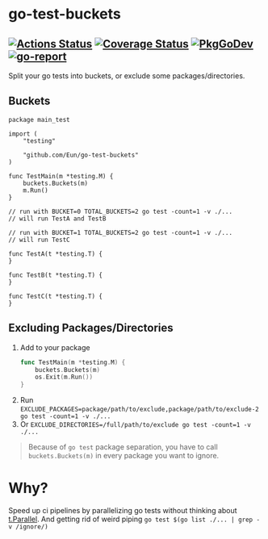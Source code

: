 # go-test-buckets
[![Actions Status](https://github.com/Eun/go-test-buckets/workflows/push/badge.svg)](https://github.com/Eun/go-test-buckets/actions)
[![Coverage Status](https://coveralls.io/repos/github/Eun/go-test-buckets/badge.svg?branch=master)](https://coveralls.io/github/Eun/go-test-buckets?branch=master)
[![PkgGoDev](https://img.shields.io/badge/pkg.go.dev-reference-blue)](https://pkg.go.dev/github.com/Eun/go-test-buckets)
[![go-report](https://goreportcard.com/badge/github.com/Eun/go-test-buckets)](https://goreportcard.com/report/github.com/Eun/go-test-buckets)
---
Split your go tests into buckets, or exclude some packages/directories.

## Buckets
```golang
package main_test

import (
	"testing"

	"github.com/Eun/go-test-buckets"
)

func TestMain(m *testing.M) {
	buckets.Buckets(m)
	m.Run()
}

// run with BUCKET=0 TOTAL_BUCKETS=2 go test -count=1 -v ./...
// will run TestA and TestB

// run with BUCKET=1 TOTAL_BUCKETS=2 go test -count=1 -v ./...
// will run TestC

func TestA(t *testing.T) {
}

func TestB(t *testing.T) {
}

func TestC(t *testing.T) {
}
```

## Excluding Packages/Directories
1. Add to your package
   ```go
   func TestMain(m *testing.M) {
       buckets.Buckets(m)
       os.Exit(m.Run())
   }
   ```
2. Run `EXCLUDE_PACKAGES=package/path/to/exclude,package/path/to/exclude-2 go test -count=1 -v ./...`
3. Or `EXCLUDE_DIRECTORIES=/full/path/to/exclude go test -count=1 -v ./...`



> Because of `go test` package separation, you have to call `buckets.Buckets(m)` in every package you want to ignore.

# Why?
Speed up ci pipelines by parallelizing go tests without thinking about [t.Parallel](https://golang.org/pkg/testing/#T.Parallel).
And getting rid of weird piping `go test $(go list ./... | grep -v /ignore/)`